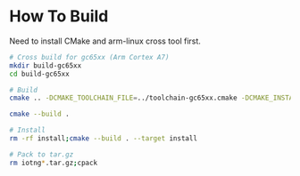 # How To Build

Need to install CMake and arm-linux cross tool first.

```bash
# Cross build for gc65xx (Arm Cortex A7)
mkdir build-gc65xx
cd build-gc65xx

# Build
cmake .. -DCMAKE_TOOLCHAIN_FILE=../toolchain-gc65xx.cmake -DCMAKE_INSTALL_PREFIX=./install -DIOTNG_TARGET=gc65xx

cmake --build .

# Install
rm -rf install;cmake --build . --target install

# Pack to tar.gz
rm iotng*.tar.gz;cpack
```


